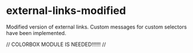 # external-links-modified
Modified version of external links. Custom messages for custom selectors have been implemented.


  //  COLORBOX MODULE IS NEEDED!!!!!!  //
    

